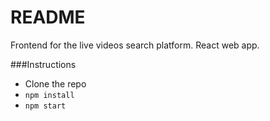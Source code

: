 # README

Frontend for the live videos search platform. React web app.

###Instructions
* Clone the repo
* ```npm install```
* ```npm start```
